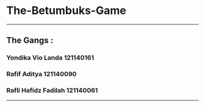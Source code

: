 # The-Betumbuks-Game
---
## The Gangs :
### Yondika Vio Landa 121140161
### Rafif Aditya 121140090
### Rafli Hafidz Fadilah 121140061
---
